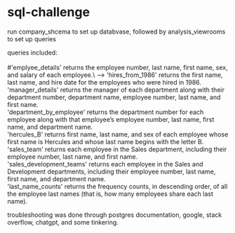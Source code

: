 # sql-challenge

run company_shcema to set up databvase, followed by analysis_viewrooms to set up queries

queries included:\
\
#'emplyee_details' 
returns the employee number, last name, first name, sex, and salary of each employee.\ -->
'hires_from_1986' returns the first name, last name, and hire date for the employees who were hired in 1986.\
'manager_details' returns the manager of each department along with their department number, department name, employee number, last name, and first name.\
'department_by_employee' returns the department number for each employee along with that employee’s employee number, last name, first name, and department name.\
'hercules_B' returns first name, last name, and sex of each employee whose first name is Hercules and whose last name begins with the letter B.\
'sales_team' returns each employee in the Sales department, including their employee number, last name, and first name.\
'sales_development_teams' returns each employee in the Sales and Development departments, including their employee number, last name, first name, and department name.\
'last_name_counts' returns the frequency counts, in descending order, of all the employee last names (that is, how many employees share each last name).

troubleshooting was done through postgres documentation, google, stack overflow, chatgpt, and some tinkering.

